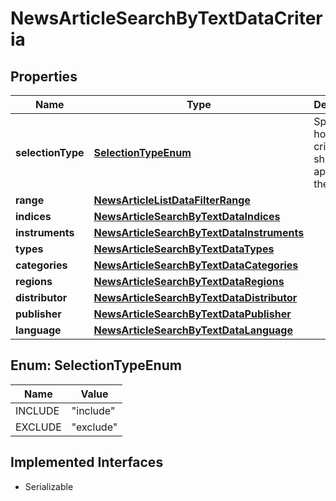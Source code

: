 

# NewsArticleSearchByTextDataCriteria


## Properties

Name | Type | Description | Notes
------------ | ------------- | ------------- | -------------
**selectionType** | [**SelectionTypeEnum**](#SelectionTypeEnum) | Specify how the criteria should be applied to the search. |  [optional]
**range** | [**NewsArticleListDataFilterRange**](NewsArticleListDataFilterRange.md) |  |  [optional]
**indices** | [**NewsArticleSearchByTextDataIndices**](NewsArticleSearchByTextDataIndices.md) |  |  [optional]
**instruments** | [**NewsArticleSearchByTextDataInstruments**](NewsArticleSearchByTextDataInstruments.md) |  |  [optional]
**types** | [**NewsArticleSearchByTextDataTypes**](NewsArticleSearchByTextDataTypes.md) |  |  [optional]
**categories** | [**NewsArticleSearchByTextDataCategories**](NewsArticleSearchByTextDataCategories.md) |  |  [optional]
**regions** | [**NewsArticleSearchByTextDataRegions**](NewsArticleSearchByTextDataRegions.md) |  |  [optional]
**distributor** | [**NewsArticleSearchByTextDataDistributor**](NewsArticleSearchByTextDataDistributor.md) |  |  [optional]
**publisher** | [**NewsArticleSearchByTextDataPublisher**](NewsArticleSearchByTextDataPublisher.md) |  |  [optional]
**language** | [**NewsArticleSearchByTextDataLanguage**](NewsArticleSearchByTextDataLanguage.md) |  |  [optional]



## Enum: SelectionTypeEnum

Name | Value
---- | -----
INCLUDE | &quot;include&quot;
EXCLUDE | &quot;exclude&quot;


## Implemented Interfaces

* Serializable


